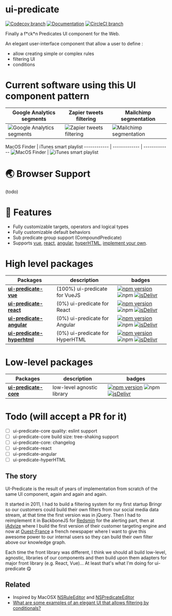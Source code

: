 # ui-predicate

[![Codecov branch](https://img.shields.io/codecov/c/github/fgribreau/ui-predicate/master.svg)](https://codecov.io/gh/fgribreau/ui-predicate) [![Documentation](https://img.shields.io/badge/documentation-yes-brightgreen.svg)](https://fgribreau.github.io/ui-predicate/api/) [![CircleCI branch](https://img.shields.io/circleci/project/github/FGRibreau/ui-predicate/master.svg)](https://circleci.com/gh/FGRibreau/ui-predicate)

Finally a f\*ck\*n Predicates UI component for the Web.

An elegant user-interface component that allow a user to define :
- allow creating simple or complex rules
- filtering UI
- conditions

# Current software using this UI component pattern

Google Analytics segments | Zapier tweets filtering | Mailchimp segmentation
------------ | ------------- | -------------
![Google Analytics segments](docs/google-analytics-filtering.gif)| ![Zapier tweets filtering](docs/zapier-filtering.gif) | ![Mailchimp segmentation](docs/mailchimp-filtering.gif)

MacOS Finder | iTunes smart playlist
------------ | ------------- | -------------
![MacOS Finder](docs/finder-filtering.gif) | ![iTunes smart playlist](docs/itunes-filtering.gif)

# 🌏 Browser Support

(todo)

# 🎨 Features

- Fully customizable targets, operators and logical types
- Fully customizable default behaviors
- Sub predicate group support (CompoundPredicate)
- Supports [vue](packages/ui-predicate-vue), [react](packages/ui-predicate-react), [angular](packages/ui-predicate-angular), [hyperHTML](packages/ui-predicate-hyperhtml), [implement your own](packages/).


# High level packages

Packages | description | badges
------------ | ------------- | -------------
**[ui-predicate-vue](packages/ui-predicate-vue)** | (100%) ui-predicate for VueJS | [![npm version](https://img.shields.io/npm/v/ui-predicate-core.svg)](https://www.npmjs.com/package/ui-predicate-core) ![npm](https://img.shields.io/npm/dm/ui-predicate-vue.svg) [![jsDelivr](https://data.jsdelivr.com/v1/package/npm/ui-predicate-core/badge)](https://www.jsdelivr.com/package/npm/ui-predicate-core)
**[ui-predicate-react](packages/ui-predicate-react)** | (0%) ui-predicate for React | [![npm version](https://img.shields.io/npm/v/ui-predicate-react.svg)](https://www.npmjs.com/package/ui-predicate-react) ![npm](https://img.shields.io/npm/dm/ui-predicate-react.svg) [![jsDelivr](https://data.jsdelivr.com/v1/package/npm/ui-predicate-react/badge)](https://www.jsdelivr.com/package/npm/ui-predicate-react)
**[ui-predicate-angular](packages/ui-predicate-angular)** | (0%) ui-predicate for Angular | [![npm version](https://img.shields.io/npm/v/ui-predicate-angular.svg)](https://www.npmjs.com/package/ui-predicate-angular) ![npm](https://img.shields.io/npm/dm/ui-predicate-angular.svg) [![jsDelivr](https://data.jsdelivr.com/v1/package/npm/ui-predicate-angular/badge)](https://www.jsdelivr.com/package/npm/ui-predicate-angular)
**[ui-predicate-hyperhtml](packages/ui-predicate-hyperhtml)** | (0%) ui-predicate for HyperHTML | [![npm version](https://img.shields.io/npm/v/ui-predicate-hyperhtml.svg)](https://www.npmjs.com/package/ui-predicate-hyperhtml) ![npm](https://img.shields.io/npm/dm/ui-predicate-hyperhtml.svg) [![jsDelivr](https://data.jsdelivr.com/v1/package/npm/ui-predicate-hyperhtml/badge)](https://www.jsdelivr.com/package/npm/ui-predicate-hyperhtml)

# Low-level packages

Packages | description | badges
------------ | ------------- | -------------
**[ui-predicate-core](packages/ui-predicate-core)** | low-level agnostic library | [![npm version](https://img.shields.io/npm/v/ui-predicate-core.svg)](https://www.npmjs.com/package/ui-predicate-core) ![npm](https://img.shields.io/npm/dm/ui-predicate-core.svg) [![jsDelivr](https://data.jsdelivr.com/v1/package/npm/ui-predicate-core/badge)](https://www.jsdelivr.com/package/npm/ui-predicate-core)

# Todo (will accept a PR for it)

- [ ] ui-predicate-core quality: eslint support
- [ ] ui-predicate-core build size: tree-shaking support
- [ ] ui-predicate-core: changelog
- [ ] ui-predicate-react
- [ ] ui-predicate-angular
- [ ] ui-predicate-hyperHTML

## The story

UI-Predicate is the result of years of implementation from scratch of the same UI component, again and again and again.

It started in 2011, I had to build a filtering system for my first startup Bringr so our customers could build their own filters from our social media data stream, at that time the first version was in jQuery. Then I had to reimplement it in BackboneJS for [Redsmin](https://redsmin.com) for the alerting part, then at [iAdvize](https://www.iadvize.com) where I build the first version of their customer targeting engine and now at [Ouest-France](https://ouest-france.fr) a french newspaper where I want to give this awesome power to our internal users so they can build their own filter above our knowledge graph.

Each time the front library was different, I think we should all build low-level, agnostic, libraries of our components and then build upon them adapters for major front library (e.g. React, Vue)... At least that's what I'm doing for ui-predicate 😋


## Related

- Inspired by MacOSX [NSRuleEditor](https://www.google.fr/search?q=NSRuleEditor&tbm=isch) and [NSPredicateEditor](https://www.google.fr/search?q=NSPredicateEditor&tbm=isch)
- [What are some examples of an elegant UI that allows filtering by conditionals?](https://www.quora.com/What-are-some-examples-of-an-elegant-UI-that-allows-filtering-by-conditionals)
